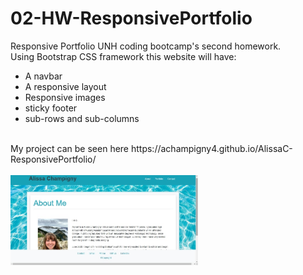 # 02-HW-ResponsivePortfolio
Responsive Portfolio
UNH coding bootcamp's second homework.
<br>
Using Bootstrap CSS framework this website will have:
   * A navbar
   * A responsive layout
   * Responsive images
   * sticky footer
   * sub-rows and sub-columns
<br>
My project can be seen here
 https://achampigny4.github.io/AlissaC-ResponsivePortfolio/
<br><br>
<!-- screen shot of home page -->
<img src="./screenshot.jpg" style="margin-right: 10px; width: 300px" alt="Screenshot of About me page">